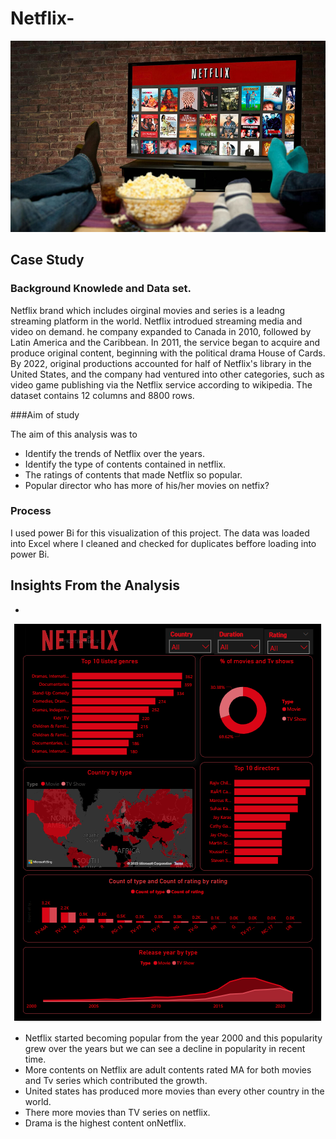 # Netflix-
![alt txt](https://github.com/Juliet-N/Netflix-/blob/main/netflix1.jpg)

## Case Study


### Background Knowlede and Data set.
Netflix brand which includes oirginal movies and series is a leadng streaming platform in the world. Netflix introdued streaming media and video on demand. he company expanded to Canada in 2010, followed by Latin America and the Caribbean. In 2011, the service began to acquire and produce original content, beginning with the political drama House of Cards. By 2022, original productions accounted for half of Netflix's library in the United States, and the company had ventured into other categories, such as video game publishing via the Netflix service according to wikipedia. The dataset contains 12 columns and 8800 rows. 

###Aim of study

The aim of this analysis was to 
- Identify the trends of  Netflix over the years. 
- Identify the type of contents contained in netflix. 
- The ratings of contents that made Netflix so popular.
- Popular director who has more of his/her movies on netfix? 

### Process

I used power Bi for this visualization of this project. The data was loaded into Excel where I cleaned and checked for duplicates beffore loading into power Bi.

## Insights From the Analysis
- 
<p align="center">
   <img src="https://github.com/Juliet-N/Netflix-/blob/main/Netflix.png">
</center>


- Netflix started becoming popular from the year 2000 and this popularity grew over the years but we can see a decline in popularity in recent time.
- More contents on Netflix are  adult contents rated MA for both movies and Tv series which contributed the growth.
- United states has produced more movies than every other country in the world.
- There more movies than TV series on netflix.
- Drama is the highest content onNetflix.



